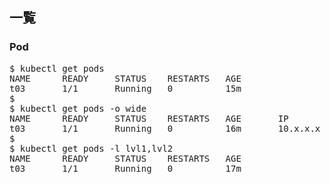 ## 一覧
### Pod
<pre>
$ kubectl get pods
NAME      READY     STATUS    RESTARTS   AGE
t03       1/1       Running   0          15m
$
$ kubectl get pods -o wide
NAME      READY     STATUS    RESTARTS   AGE       IP          NODE                                          NOMINATED NODE
t03       1/1       Running   0          16m       10.x.x.x   gke-clst-ftst-01-default-pool-XXXXX-XXXXX   <none>
$
$ kubectl get pods -l lvl1,lvl2
NAME      READY     STATUS    RESTARTS   AGE
t03       1/1       Running   0          17m
</pre>
